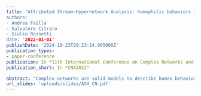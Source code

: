 ```yaml
---
title: 'Attributed Stream-Hypernetwork Analysis: homophilic behaviors in pairwise and group political discussions on reddit
authors:
- Andrea Failla
- Salvatore Citraro
- Giulio Rossetti
date: '2022-01-01'
publishDate: '2024-10-23T20:23:14.965000Z'
publication_types:
- paper-conference
publication: In *11th International Conference on Complex Networks and their Applications*
publication_short: In *CNA2022*

abstract: "Complex networks are solid models to describe human behavior. However, most analyses employing them are bounded to observations made on dyadic connectivity, whereas complex human dynamics involve higher-order relations as well. In the last few years, hypergraph models are rising as promising tools to better understand the behavior of social groups. Yet even such higher-order representations ignore the importance of the rich attributes carried by the nodes. In this work we introduce ASH, an Attributed Stream-Hypernetwork framework to model higher-order temporal networks with attributes on nodes. We leverage ASH to study pairwise and group political discussions on the well-known Reddit platform. Our analysis unveils different patterns while looking at either a pairwise or a higher-order structure for the same phenomena. In particular, we find out that Reddit users tend to surround themselves by like e-minded peers with respect to their political leaning when online discussions are proxied by pairwise interactions; conversely, such a tendency significantly decreases when considering nodes embedded in higher-order contexts - that often describe heterophilic discussions."
url_slides: 'uploads/slides/ASH_CN.pdf'
---
```

